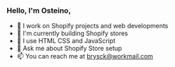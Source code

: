 ### Hello, I'm Osteino,

- 🔭 I work on Shopify projects and web developments
- 🔭 I'm currently building Shopify stores
- 🌱 I use HTML CSS and JavaScript
- 💬 Ask me about Shopify Store setup
- 📫 You can reach me at brysck@workmail.com
